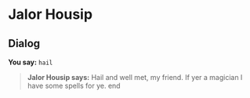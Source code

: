 # Jalor Housip
## Dialog

**You say:** `hail`



>**Jalor Housip says:** Hail and well met, my friend. If yer a magician I have some spells for ye.
end
